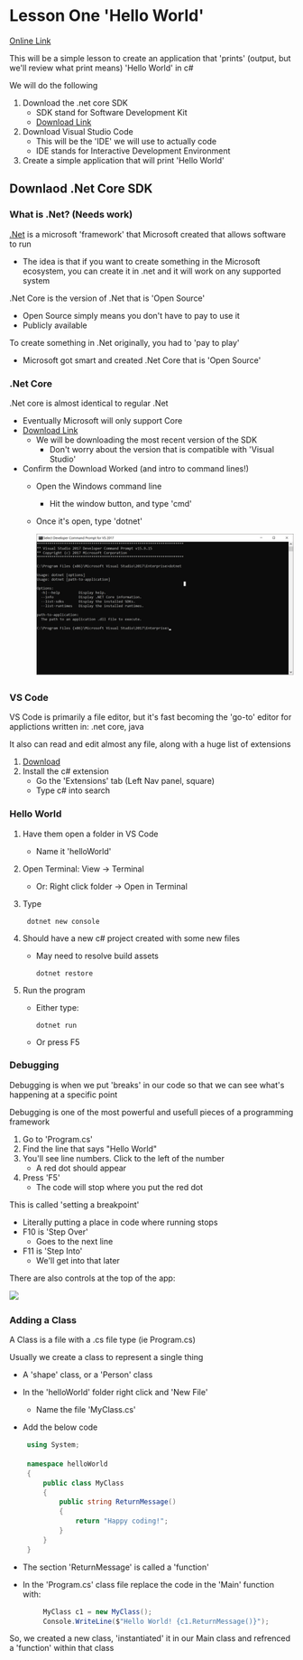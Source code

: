 # Lesson One 'Hello World'

[Online Link](https://docs.microsoft.com/en-us/dotnet/core/tutorials/with-visual-studio-code)

This will be a simple lesson to create an application that 'prints' \(output, but we'll review what print means\) 'Hello World' in c\#

We will do the following

1. Download the .net core SDK
   * SDK stand for Software Development Kit
   * [Download Link](https://dotnet.microsoft.com/download)
2. Download Visual Studio Code
   * This will be the 'IDE' we will use to actually code
   * IDE stands for Interactive Development Environment
3. Create a simple application that will print 'Hello World'

## Downlaod .Net Core SDK

### What is .Net? \(Needs work\)

[.Net](https://en.wikipedia.org/wiki/.NET_Framework) is a microsoft 'framework' that Microsoft created that allows software to run

* The idea is that if you want to create something in the Microsoft ecosystem, you can create it in .net and it will work on any supported system

.Net Core is the version of .Net that is 'Open Source'

* Open Source simply means you don't have to pay to use it
* Publicly available

To create something in .Net originally, you had to 'pay to play'

* Microsoft got smart and created .Net Core that is 'Open Source'

### .Net Core

.Net core is almost identical to regular .Net

* Eventually Microsoft will only support Core
* [Download Link](https://dotnet.microsoft.com/download)
  * We will be downloading the most recent version of the SDK
    * Don't worry about the version that is compatible with 'Visual Studio'
* Confirm the Download Worked \(and intro to command lines!\)
  * Open the Windows command line
    * Hit the window button, and type 'cmd'
  * Once it's open, type 'dotnet'

    ![](../.gitbook/assets/dotnetinstallcmd.png)

### VS Code

VS Code is primarily a file editor, but it's fast becoming the 'go-to' editor for applictions written in: .net core, java

It also can read and edit almost any file, along with a huge list of extensions

1. [Download](https://code.visualstudio.com/)
2. Install the c\# extension
   * Go the 'Extensions' tab \(Left Nav panel, square\)
   * Type c\# into search

### Hello World

1. Have them open a folder in VS Code
   * Name it 'helloWorld'
2. Open Terminal: View -&gt; Terminal
   * Or: Right click folder -&gt; Open in Terminal
3. Type

   ```text
    dotnet new console
   ```

4. Should have a new c\# project created with some new files
   * May need to resolve build assets

     ```text
     dotnet restore
     ```
5. Run the program
   * Either type:

     ```text
     dotnet run
     ```

   * Or press F5

### Debugging

Debugging is when we put 'breaks' in our code so that we can see what's happening at a specific point

Debugging is one of the most powerful and usefull pieces of a programming framework

1. Go to 'Program.cs'
2. Find the line that says "Hello World"
3. You'll see line numbers. Click to the left of the number
   * A red dot should appear
4. Press 'F5'
   * The code will stop where you put the red dot

This is called 'setting a breakpoint'

* Literally putting a place in code where running stops
* F10 is 'Step Over'
  * Goes to the next line
* F11 is 'Step Into'
  * We'll get into that later

There are also controls at the top of the app:

![](https://github.com/eventhorizn/wiki/tree/f1299670bd333a04f198f24dc55f1882d579d4c4/zekeCodeLessons/lessonOne/images/debugControls.png)

### Adding a Class

A Class is a file with a .cs file type \(ie Program.cs\)

Usually we create a class to represent a single thing

* A 'shape' class, or a 'Person' class
* In the 'helloWorld' folder right click and 'New File'
  * Name the file 'MyClass.cs'
* Add the below code

  ```csharp
   using System;

   namespace helloWorld
   {
       public class MyClass
       {
           public string ReturnMessage()
           {
               return "Happy coding!";
           }
       }
   }
  ```

* The section 'ReturnMessage' is called a 'function'
* In the 'Program.cs' class file replace the code in the 'Main' function with:

  ```csharp
       MyClass c1 = new MyClass();
       Console.WriteLine($"Hello World! {c1.ReturnMessage()}");
  ```

So, we created a new class, 'instantiated' it in our Main class and refrenced a 'function' within that class

